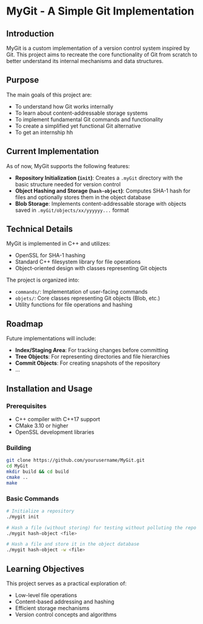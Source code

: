 # MyGit - A Simple Git Implementation

## Introduction
MyGit is a custom implementation of a version control system inspired by Git. This project aims to recreate the core functionality of Git from scratch to better understand its internal mechanisms and data structures.

## Purpose
The main goals of this project are:
- To understand how Git works internally
- To learn about content-addressable storage systems
- To implement fundamental Git commands and functionality
- To create a simplified yet functional Git alternative
- To get an internship hh

## Current Implementation
As of now, MyGit supports the following features:
- **Repository Initialization (`init`)**: Creates a `.myGit` directory with the basic structure needed for version control
- **Object Hashing and Storage (`hash-object`)**: Computes SHA-1 hash for files and optionally stores them in the object database
- **Blob Storage**: Implements content-addressable storage with objects saved in `.myGit/objects/xx/yyyyyy...` format

## Technical Details
MyGit is implemented in C++ and utilizes:
- OpenSSL for SHA-1 hashing
- Standard C++ filesystem library for file operations
- Object-oriented design with classes representing Git objects

The project is organized into:
- `commands/`: Implementation of user-facing commands
- `objets/`: Core classes representing Git objects (Blob, etc.)
- Utility functions for file operations and hashing

## Roadmap
Future implementations will include:
- **Index/Staging Area**: For tracking changes before committing
- **Tree Objects**: For representing directories and file hierarchies
- **Commit Objects**: For creating snapshots of the repository
- ...

## Installation and Usage

### Prerequisites
- C++ compiler with C++17 support
- CMake 3.10 or higher
- OpenSSL development libraries

### Building
```bash
git clone https://github.com/yourusername/MyGit.git
cd MyGit
mkdir build && cd build
cmake ..
make
```

### Basic Commands
```bash
# Initialize a repository
./mygit init

# Hash a file (without storing) for testing without polluting the repo
./mygit hash-object <file>

# Hash a file and store it in the object database
./mygit hash-object -w <file>
```

## Learning Objectives
This project serves as a practical exploration of:
- Low-level file operations
- Content-based addressing and hashing
- Efficient storage mechanisms
- Version control concepts and algorithms

